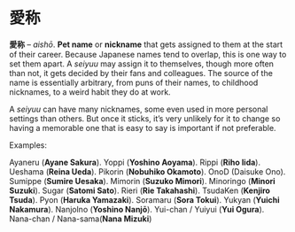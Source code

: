 # 愛称

**愛称** – _aishō_. **Pet name** or **nickname** that gets assigned to them at the start of their career. Because Japanese names tend to overlap, this is one way to set them apart. A _seiyuu_ may assign it to themselves, though more often than not, it gets decided by their fans and colleagues. The source of the name is essentially arbitrary, from puns of their names, to childhood nicknames, to a weird habit they do at work.

A _seiyuu_ can have many nicknames, some even used in more personal settings than others. But once it sticks, it’s very unlikely for it to change so having a memorable one that is easy to say is important if not preferable.

Examples:

Ayaneru (**Ayane Sakura**). Yoppi (**Yoshino Aoyama**). Rippi (**Riho Iida**). Ueshama (**Reina Ueda**). Pikorin (**Nobuhiko Okamoto**). OnoD (Daisuke Ono). Sumippe (**Sumire Uesaka**). Mimorin (**Suzuko Mimori**). Minoringo (**Minori Suzuki**). Sugar (**Satomi Sato**). Rieri (**Rie Takahashi**). TsudaKen (**Kenjiro Tsuda**). Pyon (**Haruka Yamazaki**). Soramaru (**Sora Tokui**). Yukyan (**Yuichi Nakamura**). Nanjolno (**Yoshino Nanjō**). Yui-chan / Yuiyui (**Yui Ogura**). Nana-chan / Nana-sama(**Nana Mizuki**)
